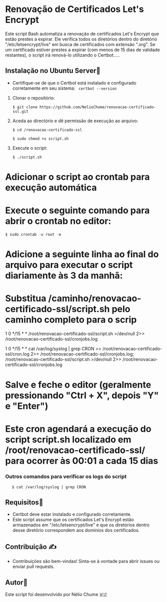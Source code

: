 #  Renovação de Certificados Let's Encrypt

Este script Bash automatiza a renovação de certificados Let's Encrypt que estão prestes a expirar. Ele verifica todos os diretórios dentro do diretório "/etc/letsencrypt/live" em busca de certificados com extensão ".org". Se um certificado estiver prestes a expirar (com menos de 15 dias de validade restantes), o script irá renová-lo utilizando o Certbot.....

## Instalação no Ubuntu Server:penguin:

- Certifique-se de que o Certbot está instalado e configurado corretamente em seu sistema:
  `` certbot --version``
1. Clonar o repositório:
   
   ```
   $ git clone https://github.com/NelioChume/renovacao-certificado-ssl.git
   ```

2. Aceda ao directório e dê permissão de execução ao arquivo:
   
   ```
   $ cd /renovacao-certificado-ssl
   ```
   
   ```
   $ sudo chmod +x script.sh
   ```

3. Execute o script:
   
   ```
   $ ./script.sh
   ```
   
# Adicionar o script ao crontab para execução automática
# Execute o seguinte comando para abrir o crontab no editor:

 ```
 $ sudo crontab -u root -e
 ```

# Adicione a seguinte linha ao final do arquivo para executar o script diariamente às 3 da manhã:
# Substitua /caminho/renovacao-certificado-ssl/script.sh pelo caminho completo para o scrip
1 0 */15 * * /root/renovacao-certificado-ssl/script.sh >/dev/null 2>> /root/renovacao-certificado-ssl/cronjobs.log

1 0 */15 * * cat /var/log/syslog | grep CRON >> /root/renovacao-certificado-ssl/cron.log 2>> /root/renovacao-certificado-ssl/cronjobs.log; /root/renovacao-certificado-ssl/script.sh >/dev/null 2>> /root/renovacao-certificado-ssl/cronjobs.log


# Salve e feche o editor (geralmente pressionando "Ctrl + X", depois "Y" e "Enter")

# Este cron agendará a execução do script script.sh localizado em /root/renovacao-certificado-ssl/ para ocorrer às 00:01 a cada 15 dias

### Outros comandos para verificar os logs do script
```
   $ cat /var/log/syslog | grep CRON
```

## Requisitos:dart:

- Certbot deve estar instalado e configurado corretamente.
- Este script assume que os certificados Let's Encrypt estão armazenados em "/etc/letsencrypt/live" e que os diretórios dentro desse diretório correspondem aos domínios dos certificados.

## Contribuição :writing_hand:

- Contribuições são bem-vindas! Sinta-se à vontade para abrir issues ou enviar pull requests.

## Autor:massage:

Este script foi desenvolvido por Nélio Chume :mozambique:








